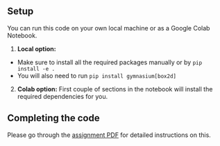 ## Setup

You can run this code on your own local machine or as a Google Colab Notebook.

1. **Local option:** 
- Make sure to install all the required packages manually or by `pip install -e .`
- You will also need to run `pip install gymnasium[box2d]`

2. **Colab option:** First couple of sections in the notebook will install the required dependencies for you.


## Completing the code

Please go through the [assignment PDF](cse6369_spring2023_hw1.pdf) for detailed instructions on this.